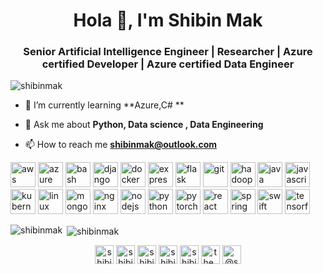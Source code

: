 <h1 align="center">Hola 👋, I'm Shibin Mak</h1>
<h3 align="center">Senior Artificial Intelligence Engineer | Researcher | Azure certified Developer | Azure certified Data Engineer</h3>

<p align="left"> <img src="https://komarev.com/ghpvc/?username=shibinmak" alt="shibinmak" /> </p>

- 🌱 I’m currently learning **Azure,C# **

- 💬 Ask me about **Python, Data science , Data Engineering**

- 📫 How to reach me **shibinmak@outlook.com**

<p align="left"><img src="https://devicons.github.io/devicon/devicon.git/icons/amazonwebservices/amazonwebservices-original-wordmark.svg" alt="aws" width="40" height="40"/> <img src="https://www.vectorlogo.zone/logos/microsoft_azure/microsoft_azure-icon.svg" alt="azure" width="40" height="40"/> <img src="https://www.vectorlogo.zone/logos/gnu_bash/gnu_bash-icon.svg" alt="bash" width="40" height="40"/> <img src="https://devicons.github.io/devicon/devicon.git/icons/django/django-original.svg" alt="django" width="40" height="40"/> <img src="https://devicons.github.io/devicon/devicon.git/icons/docker/docker-original-wordmark.svg" alt="docker" width="40" height="40"/> <img src="https://devicons.github.io/devicon/devicon.git/icons/express/express-original-wordmark.svg" alt="express" width="40" height="40"/> <img src="https://www.vectorlogo.zone/logos/pocoo_flask/pocoo_flask-icon.svg" alt="flask" width="40" height="40"/> <img src="https://www.vectorlogo.zone/logos/git-scm/git-scm-icon.svg" alt="git" width="40" height="40"/> <img src="https://www.vectorlogo.zone/logos/apache_hadoop/apache_hadoop-icon.svg" alt="hadoop" width="40" height="40"/> <img src="https://devicons.github.io/devicon/devicon.git/icons/java/java-original-wordmark.svg" alt="java" width="40" height="40"/> <img src="https://devicons.github.io/devicon/devicon.git/icons/javascript/javascript-original.svg" alt="javascript" width="40" height="40"/> <img src="https://www.vectorlogo.zone/logos/kubernetes/kubernetes-icon.svg" alt="kubernetes" width="40" height="40"/> <img src="https://devicons.github.io/devicon/devicon.git/icons/linux/linux-original.svg" alt="linux" width="40" height="40"/> <img src="https://devicons.github.io/devicon/devicon.git/icons/mongodb/mongodb-original-wordmark.svg" alt="mongodb" width="40" height="40"/> <img src="https://devicons.github.io/devicon/devicon.git/icons/nginx/nginx-original.svg" alt="nginx" width="40" height="40"/> <img src="https://devicons.github.io/devicon/devicon.git/icons/nodejs/nodejs-original-wordmark.svg" alt="nodejs" width="40" height="40"/> <img src="https://devicons.github.io/devicon/devicon.git/icons/python/python-original.svg" alt="python" width="40" height="40"/> <img src="https://www.vectorlogo.zone/logos/pytorch/pytorch-icon.svg" alt="pytorch" width="40" height="40"/> <img src="https://devicons.github.io/devicon/devicon.git/icons/react/react-original-wordmark.svg" alt="react" width="40" height="40"/> <img src="https://www.vectorlogo.zone/logos/springio/springio-icon.svg" alt="spring" width="40" height="40"/> <img src="https://devicons.github.io/devicon/devicon.git/icons/swift/swift-original-wordmark.svg" alt="swift" width="40" height="40"/> <img src="https://www.vectorlogo.zone/logos/tensorflow/tensorflow-icon.svg" alt="tensorflow" width="40" height="40"/></p><p><img align="left" src="https://github-readme-stats.vercel.app/api/top-langs/?username=shibinmak&layout=compact&hide=html" alt="shibinmak" /></p>

<p>&nbsp;<img align="center" src="https://github-readme-stats.vercel.app/api?username=shibinmak&show_icons=true" alt="shibinmak" /></p>

<p align="center">
<a href="https://dev.to/shibinmak" target="blank"><img align="center" src="https://cdn.jsdelivr.net/npm/simple-icons@3.0.1/icons/dev-dot-to.svg" alt="shibinmak" height="30" width="30" /></a>
<a href="https://twitter.com/shibinmak" target="blank"><img align="center" src="https://cdn.jsdelivr.net/npm/simple-icons@3.0.1/icons/twitter.svg" alt="shibinmak" height="30" width="30" /></a>
<a href="https://linkedin.com/in/shibinmak" target="blank"><img align="center" src="https://cdn.jsdelivr.net/npm/simple-icons@3.0.1/icons/linkedin.svg" alt="shibinmak" height="30" width="30" /></a>
<a href="https://kaggle.com/shibinmak" target="blank"><img align="center" src="https://cdn.jsdelivr.net/npm/simple-icons@3.0.1/icons/kaggle.svg" alt="shibinmak" height="30" width="30" /></a>
<a href="https://fb.com/shibinmak" target="blank"><img align="center" src="https://cdn.jsdelivr.net/npm/simple-icons@3.0.1/icons/facebook.svg" alt="shibinmak" height="30" width="30" /></a>
<a href="https://instagram.com/the_vibe__machine" target="blank"><img align="center" src="https://cdn.jsdelivr.net/npm/simple-icons@3.0.1/icons/instagram.svg" alt="the_vibe__machine" height="30" width="30" /></a>
<a href="https://medium.com/@shibinmak" target="blank"><img align="center" src="https://cdn.jsdelivr.net/npm/simple-icons@3.0.1/icons/medium.svg" alt="@shibinmak" height="30" width="30" /></a>
</p>
